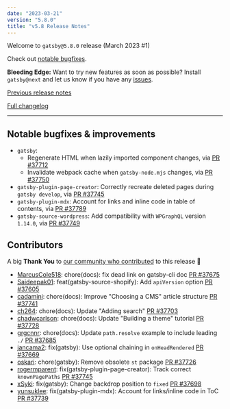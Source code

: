 ```yaml
---
date: "2023-03-21"
version: "5.8.0"
title: "v5.8 Release Notes"
---
```


Welcome to `gatsby@5.8.0` release (March 2023 #1)

Check out [notable bugfixes](#notable-bugfixes--improvements).

**Bleeding Edge:** Want to try new features as soon as possible? Install `gatsby@next` and let us know if you have any [issues](https://github.com/gatsbyjs/gatsby/issues).

[Previous release notes](/docs/reference/release-notes/v5.7)

[Full changelog][full-changelog]

---

## Notable bugfixes & improvements

- `gatsby`:
  - Regenerate HTML when lazily imported component changes, via [PR #37712](https://github.com/gatsbyjs/gatsby/pull/37712)
  - Invalidate webpack cache when `gatsby-node.mjs` changes, via [PR #37750](https://github.com/gatsbyjs/gatsby/pull/37750)
- `gatsby-plugin-page-creator`: Correctly recreate deleted pages during `gatsby develop`, via [PR #37745](https://github.com/gatsbyjs/gatsby/pull/37745)
- `gatsby-plugin-mdx`: Account for links and inline code in table of contents, via [PR #37789](https://github.com/gatsbyjs/gatsby/pull/37739)
- `gatsby-source-wordpress`: Add compatibility with `WPGraphQL` version `1.14.0`, via [PR #37749](https://github.com/gatsbyjs/gatsby/pull/37749)

## Contributors

A big **Thank You** to [our community who contributed][full-changelog] to this release 💜

- [MarcusCole518](https://github.com/MarcusCole518): chore(docs): fix dead link on gatsby-cli doc [PR #37675](https://github.com/gatsbyjs/gatsby/pull/37675)
- [Saideepak01](https://github.com/Saideepak01): feat(gatsby-source-shopify): Add `apiVersion` option [PR #37605](https://github.com/gatsbyjs/gatsby/pull/37605)
- [cadamini](https://github.com/cadamini): chore(docs): Improve "Choosing a CMS" article structure [PR #37741](https://github.com/gatsbyjs/gatsby/pull/37741)
- [ch264](https://github.com/ch264): chore(docs): Update "Adding search" [PR #37703](https://github.com/gatsbyjs/gatsby/pull/37703)
- [chadwcarlson](https://github.com/chadwcarlson): chore(docs): Update "Building a theme" tutorial [PR #37728](https://github.com/gatsbyjs/gatsby/pull/37728)
- [grgcnnr](https://github.com/grgcnnr): chore(docs): Update `path.resolve` example to include leading `./` [PR #37685](https://github.com/gatsbyjs/gatsby/pull/37685)
- [jancama2](https://github.com/jancama2): fix(gatsby): Use optional chaining in `onHeadRendered` [PR #37669](https://github.com/gatsbyjs/gatsby/pull/37669)
- [oskari](https://github.com/oskari): chore(gatsby): Remove obsolete `st` package [PR #37726](https://github.com/gatsbyjs/gatsby/pull/37726)
- [rogermparent](https://github.com/rogermparent): fix(gatsby-plugin-page-creator): Track correct `knownPagePaths` [PR #37745](https://github.com/gatsbyjs/gatsby/pull/37745)
- [xSyki](https://github.com/xSyki): fix(gatsby): Change backdrop position to `fixed` [PR #37698](https://github.com/gatsbyjs/gatsby/pull/37698)
- [yunsuklee](https://github.com/yunsuklee): fix(gatsby-plugin-mdx): Account for links/inline code in ToC [PR #37739](https://github.com/gatsbyjs/gatsby/pull/37739)

[full-changelog]: https://github.com/gatsbyjs/gatsby/compare/gatsby@5.8.0-next.0...gatsby@5.8.0
